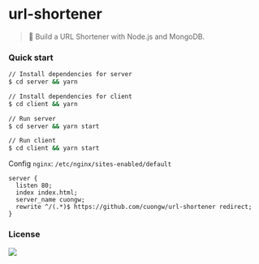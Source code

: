 # url-shortener

> 🙌 Build a URL Shortener with Node.js and MongoDB.

### Quick start

```bash
// Install dependencies for server
$ cd server && yarn

// Install dependencies for client
$ cd client && yarn

// Run server
$ cd server && yarn start

// Run client
$ cd client && yarn start
```
Config `nginx`: `/etc/nginx/sites-enabled/default`

```
server {
  listen 80;
  index index.html;
  server_name cuongw;
  rewrite ^/(.*)$ https://github.com/cuongw/url-shortener redirect;
}
```

### License

![](https://img.shields.io/github/license/cuongw/url-shortener.svg?style=flat-square)
